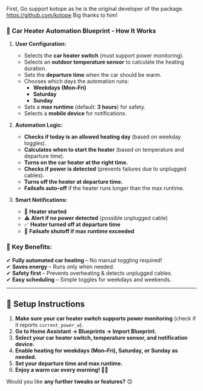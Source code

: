 First, Go support kotope as he is the original developer of the package.
https://github.com/kotope
Big thanks to him!

### **🚗 Car Heater Automation Blueprint - How It Works**  

1. **User Configuration:**  
   - Selects the **car heater switch** (must support power monitoring).  
   - Selects an **outdoor temperature sensor** to calculate the heating duration.  
   - Sets the **departure time** when the car should be warm.  
   - Chooses which days the automation runs:  
     - **Weekdays (Mon–Fri)**  
     - **Saturday**  
     - **Sunday**  
   - Sets a **max runtime** (default: **3 hours**) for safety.  
   - Selects a **mobile device** for notifications.  

2. **Automation Logic:**  
   - **Checks if today is an allowed heating day** (based on weekday toggles).  
   - **Calculates when to start the heater** (based on temperature and departure time).  
   - **Turns on the car heater at the right time.**  
   - **Checks if power is detected** (prevents failures due to unplugged cables).  
   - **Turns off the heater at departure time.**  
   - **Failsafe auto-off** if the heater runs longer than the max runtime.  

3. **Smart Notifications:**  
   - 📢 **Heater started**  
   - ⚠️ **Alert if no power detected** (possible unplugged cable)  
   - ✅ **Heater turned off at departure time**  
   - 🛑 **Failsafe shutoff if max runtime exceeded**  

### **🎯 Key Benefits:**  
✔ **Fully automated car heating** – No manual toggling required!  
✔ **Saves energy** – Runs only when needed.  
✔ **Safety first** – Prevents overheating & detects unplugged cables.  
✔ **Easy scheduling** – Simple toggles for weekdays and weekends.  

---

## 🔧 **Setup Instructions**
1. **Make sure your car heater switch supports power monitoring** (check if it reports `current_power_w`).  
2. **Go to Home Assistant → Blueprints → Import Blueprint.**  
3. **Select your car heater switch, temperature sensor, and notification device.**  
4. **Enable heating for weekdays (Mon–Fri), Saturday, or Sunday as needed.**  
5. **Set your departure time and max runtime.**  
6. **Enjoy a warm car every morning! 🚗🔥**  

Would you like **any further tweaks or features?** 😊
